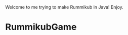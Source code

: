                                                                                             
Welcome to me trying to make Rummikub in Java! 
Enjoy.

# RummikubGame

